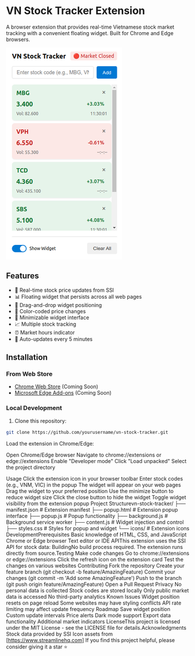 # VN Stock Tracker Extension

A browser extension that provides real-time Vietnamese stock market tracking with a convenient floating widget. Built for Chrome and Edge browsers.

![VN Stock Tracker Screenshot](screenshots/preview.png)

## Features

- 🚀 Real-time stock price updates from SSI
- 📊 Floating widget that persists across all web pages
- 🎯 Drag-and-drop widget positioning
- 🎨 Color-coded price changes
- 📱 Minimizable widget interface
- 📈 Multiple stock tracking
- ⏰ Market hours indicator
- 🔄 Auto-updates every 5 minutes

## Installation

### From Web Store
- [Chrome Web Store](chrome-web-store-link) (Coming Soon)
- [Microsoft Edge Add-ons](edge-add-ons-link) (Coming Soon)

### Local Development
1. Clone this repository:
```bash
git clone https://github.com/yourusername/vn-stock-tracker.git
```

Load the extension in Chrome/Edge:

Open Chrome/Edge browser
Navigate to chrome://extensions or edge://extensions
Enable "Developer mode"
Click "Load unpacked"
Select the project directory


Usage
Click the extension icon in your browser toolbar
Enter stock codes (e.g., VNM, VIC) in the popup
The widget will appear on your web pages
Drag the widget to your preferred position
Use the minimize button to reduce widget size
Click the close button to hide the widget
Toggle widget visibility from the extension popup
Project Structurevn-stock-tracker/
├── manifest.json        # Extension manifest
├── popup.html          # Extension popup interface
├── popup.js           # Popup functionality
├── background.js      # Background service worker
├── content.js         # Widget injection and control
├── styles.css         # Styles for popup and widget
└── icons/             # Extension icons
DevelopmentPrerequisites
Basic knowledge of HTML, CSS, and JavaScript
Chrome or Edge browser
Text editor or IDE
APIThis extension uses the SSI API for stock data:
BuildingNo build process required. The extension runs directly from source.Testing
Make code changes
Go to chrome://extensions or edge://extensions
Click the refresh icon on the extension card
Test the changes on various websites
Contributing
Fork the repository
Create your feature branch (git checkout -b feature/AmazingFeature)
Commit your changes (git commit -m 'Add some AmazingFeature')
Push to the branch (git push origin feature/AmazingFeature)
Open a Pull Request
Privacy
No personal data is collected
Stock codes are stored locally
Only public market data is accessed
No third-party analytics
Known Issues
Widget position resets on page reload
Some websites may have styling conflicts
API rate limiting may affect update frequency
Roadmap
 Save widget position
 Custom update intervals
 Price alerts
 Dark mode support
 Export data functionality
 Additional market indicators
LicenseThis project is licensed under the MIT License - see the LICENSE file for details.Acknowledgments
Stock data provided by SSI
Icon assets from [https://www.streamlinehq.com]
If you find this project helpful, please consider giving it a star ⭐